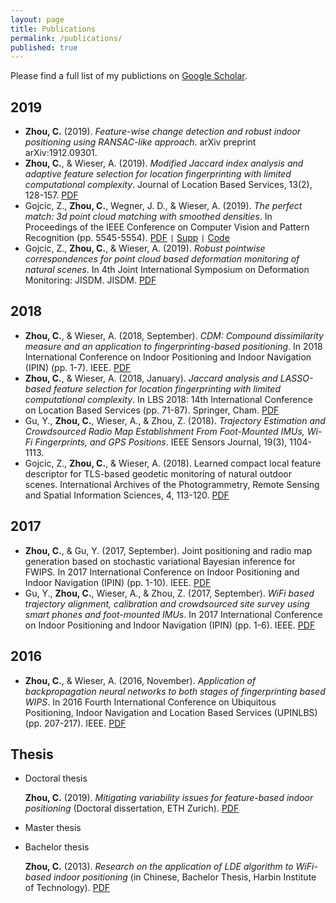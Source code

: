 ```yaml
---
layout: page
title: Publications
permalink: /publications/
published: true
---
```

Please find a full list of my publictions on [Google Scholar](https://scholar.google.ch/citations?user=DGxuxdUAAAAJ&hl=en).

## 2019
- **Zhou, C.** (2019). *Feature-wise change detection and robust indoor positioning using RANSAC-like approach*. arXiv preprint arXiv:1912.09301.
- **Zhou, C.**, & Wieser, A. (2019). *Modified Jaccard index analysis and adaptive feature selection for location fingerprinting with limited computational complexity*. Journal of Location Based Services, 13(2), 128-157. [PDF](https://www.tandfonline.com/doi/pdf/10.1080/17489725.2019.1577505?casa_token=5xpv2GzejZMAAAAA:gPVQyMTfKDqlNQjm1YmrD9sPqYlNv6MIPnU93qfSFk5e5IlKClDE3Hzl7PrZO5J6rv0Ea-XkbVOhrA)
- Gojcic, Z., **Zhou, C.**, Wegner, J. D., & Wieser, A. (2019). *The perfect match: 3d point cloud matching with smoothed densities*. In Proceedings of the IEEE Conference on Computer Vision and Pattern Recognition (pp. 5545-5554). [PDF](http://openaccess.thecvf.com/content_CVPR_2019/papers/Gojcic_The_Perfect_Match_3D_Point_Cloud_Matching_With_Smoothed_Densities_CVPR_2019_paper.pdf) <code>&#124;</code> [Supp](https://pdfs.semanticscholar.org/6e9a/c892c37fbd0b3892e6ba7b561a94980417da.pdf) <code>&#124;</code> [Code](https://github.com/zgojcic/3DSmoothNet)
- Gojcic, Z., **Zhou, C.**, & Wieser, A. (2019). *Robust pointwise correspondences for point cloud based deformation monitoring of natural scenes*. In 4th Joint International Symposium on Deformation Monitoring: JISDM. JISDM. [PDF](https://www.researchgate.net/profile/Zan_Gojcic/publication/333221444_Robust_pointwise_correspondences_for_point_cloud_based_deformation_monitoring_of_natural_scenes/links/5ce2cfef92851c4eabb0aa39/Robust-pointwise-correspondences-for-point-cloud-based-deformation-monitoring-of-natural-scenes.pdf)

## 2018
- **Zhou, C.**, & Wieser, A. (2018, September). *CDM: Compound dissimilarity measure and an application to fingerprinting-based positioning*. In 2018 International Conference on Indoor Positioning and Indoor Navigation (IPIN) (pp. 1-7). IEEE. [PDF](https://arxiv.org/pdf/1805.06208)
- **Zhou, C.**, & Wieser, A. (2018, January). *Jaccard analysis and LASSO-based feature selection for location fingerprinting with limited computational complexity*. In LBS 2018: 14th International Conference on Location Based Services (pp. 71-87). Springer, Cham. [PDF](https://arxiv.org/pdf/1711.07812)
- Gu, Y., **Zhou, C.**, Wieser, A., & Zhou, Z. (2018). *Trajectory Estimation and Crowdsourced Radio Map Establishment From Foot-Mounted IMUs, Wi-Fi Fingerprints, and GPS Positions*. IEEE Sensors Journal, 19(3), 1104-1113.
- Gojcic, Z., **Zhou, C.**, & Wieser, A. (2018). Learned compact local feature descriptor for TLS-based geodetic monitoring of natural outdoor scenes. International Archives of the Photogrammetry, Remote Sensing and Spatial Information Sciences, 4, 113-120. [PDF](https://www.research-collection.ethz.ch/bitstream/handle/20.500.11850/311866/1/isprs-annals-IV-2-113-2018.pdf)

## 2017
- **Zhou, C.**, & Gu, Y. (2017, September). Joint positioning and radio map generation based on stochastic variational Bayesian inference for FWIPS. In 2017 International Conference on Indoor Positioning and Indoor Navigation (IPIN) (pp. 1-10). IEEE. [PDF](https://arxiv.org/pdf/1705.06025)
- Gu, Y., **Zhou, C.**, Wieser, A., & Zhou, Z. (2017, September). *WiFi based trajectory alignment, calibration and crowdsourced site survey using smart phones and foot-mounted IMUs*. In 2017 International Conference on Indoor Positioning and Indoor Navigation (IPIN) (pp. 1-6). IEEE. [PDF](http://www.ipin2017.org/ipinpapers/44/44.pdf)

## 2016
- **Zhou, C.**, & Wieser, A. (2016, November). *Application of backpropagation neural networks to both stages of fingerprinting based WIPS*. In 2016 Fourth International Conference on Ubiquitous Positioning, Indoor Navigation and Location Based Services (UPINLBS) (pp. 207-217). IEEE. [PDF](https://arxiv.org/pdf/1703.06912)

## Thesis
- Doctoral thesis

  **Zhou, C.** (2019). *Mitigating variability issues for feature-based indoor positioning* (Doctoral dissertation, ETH Zurich). [PDF](https://www.research-collection.ethz.ch/bitstream/handle/20.500.11850/371393/1/Thesis_Caifa_Zhou.pdf)

- Master thesis


- Bachelor thesis

  **Zhou, C.** (2013). *Research on the application of LDE algorithm to WiFi-based indoor positioning* (in Chinese, Bachelor Thesis, Harbin Institute of Technology). [PDF](./assets/files/thesis/BT/Caifa_Zhou_BT.pdf)
